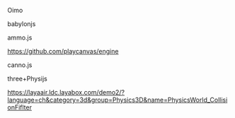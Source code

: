 Oimo

babylonjs

ammo.js

https://github.com/playcanvas/engine

canno.js

three+Physijs

https://layaair.ldc.layabox.com/demo2/?language=ch&category=3d&group=Physics3D&name=PhysicsWorld_CollisionFiflter